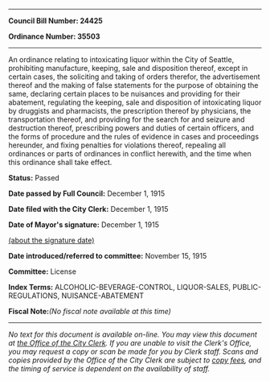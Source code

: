 

********

**Council Bill Number: 24425**
   
**Ordinance Number: 35503**
********

 An ordinance relating to intoxicating liquor within the City of Seattle, prohibiting manufacture, keeping, sale and disposition thereof, except in certain cases, the soliciting and taking of orders therefor, the advertisement thereof and the making of false statements for the purpose of obtaining the same, declaring certain places to be nuisances and providing for their abatement, regulating the keeping, sale and disposition of intoxicating liquor by druggists and pharmacists, the prescription thereof by physicians, the transportation thereof, and providing for the search for and seizure and destruction thereof, prescribing powers and duties of certain officers, and the forms of procedure and the rules of evidence in cases and proceedings hereunder, and fixing penalties for violations thereof, repealing all ordinances or parts of ordinances in conflict herewith, and the time when this ordinance shall take effect.

**Status:** Passed
   
**Date passed by Full Council:** December 1, 1915
   
**Date filed with the City Clerk:** December 1, 1915
   
**Date of Mayor's signature:** December 1, 1915
   
[(about the signature date)](/~public/approvaldate.htm)
   
   
   
**Date introduced/referred to committee:** November 15, 1915
   
**Committee:** License
   
   
**Index Terms:** ALCOHOLIC-BEVERAGE-CONTROL, LIQUOR-SALES, PUBLIC-REGULATIONS, NUISANCE-ABATEMENT

**Fiscal Note:**_(No fiscal note available at this time)_
********

_No text for this document is available on-line. You may view this document at [the Office of the City Clerk](http://www.seattle.gov/leg/clerk/contactUs.htm). If you are unable to visit the Clerk's Office, you may request a copy or scan be made for you by Clerk staff. Scans and copies provided by the Office of the City Clerk are subject to [copy fees](http://clerk.seattle.gov/~public/clerkfees.htm), and the timing of service is dependent on the availability of staff._

